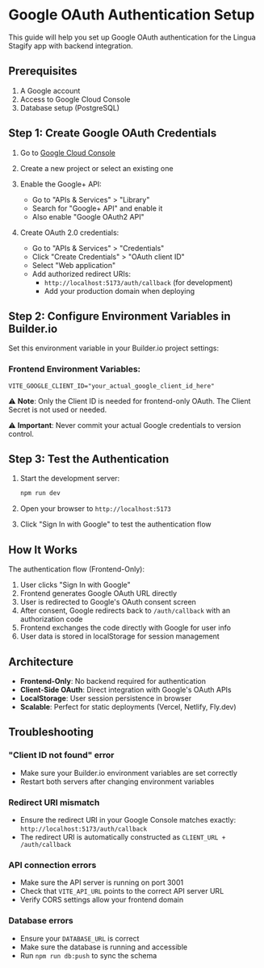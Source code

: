 # Google OAuth Authentication Setup

This guide will help you set up Google OAuth authentication for the Lingua Stagify app with backend integration.

## Prerequisites

1. A Google account
2. Access to Google Cloud Console
3. Database setup (PostgreSQL)

## Step 1: Create Google OAuth Credentials

1. Go to [Google Cloud Console](https://console.cloud.google.com/)
2. Create a new project or select an existing one
3. Enable the Google+ API:
   - Go to "APIs & Services" > "Library"
   - Search for "Google+ API" and enable it
   - Also enable "Google OAuth2 API"

4. Create OAuth 2.0 credentials:
   - Go to "APIs & Services" > "Credentials"
   - Click "Create Credentials" > "OAuth client ID"
   - Select "Web application"
   - Add authorized redirect URIs:
     - `http://localhost:5173/auth/callback` (for development)
     - Add your production domain when deploying

## Step 2: Configure Environment Variables in Builder.io

Set this environment variable in your Builder.io project settings:

### Frontend Environment Variables:
```env
VITE_GOOGLE_CLIENT_ID="your_actual_google_client_id_here"
```

⚠️ **Note**: Only the Client ID is needed for frontend-only OAuth. The Client Secret is not used or needed.

⚠️ **Important**: Never commit your actual Google credentials to version control.

## Step 3: Test the Authentication

1. Start the development server:
   ```bash
   npm run dev
   ```

2. Open your browser to `http://localhost:5173`

3. Click "Sign In with Google" to test the authentication flow

## How It Works

The authentication flow (Frontend-Only):

1. User clicks "Sign In with Google"
2. Frontend generates Google OAuth URL directly
3. User is redirected to Google's OAuth consent screen
4. After consent, Google redirects back to `/auth/callback` with an authorization code
5. Frontend exchanges the code directly with Google for user info
6. User data is stored in localStorage for session management

## Architecture

- **Frontend-Only**: No backend required for authentication
- **Client-Side OAuth**: Direct integration with Google's OAuth APIs
- **LocalStorage**: User session persistence in browser
- **Scalable**: Perfect for static deployments (Vercel, Netlify, Fly.dev)

## Troubleshooting

### "Client ID not found" error
- Make sure your Builder.io environment variables are set correctly
- Restart both servers after changing environment variables

### Redirect URI mismatch
- Ensure the redirect URI in your Google Console matches exactly: `http://localhost:5173/auth/callback`
- The redirect URI is automatically constructed as `CLIENT_URL + /auth/callback`

### API connection errors
- Make sure the API server is running on port 3001
- Check that `VITE_API_URL` points to the correct API server URL
- Verify CORS settings allow your frontend domain

### Database errors
- Ensure your `DATABASE_URL` is correct
- Make sure the database is running and accessible
- Run `npm run db:push` to sync the schema
